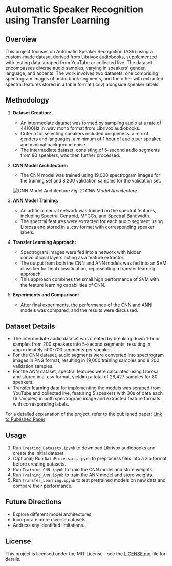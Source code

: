 # Automatic Speaker Recognition using Transfer Learning

## Overview

This project focuses on Automatic Speaker Recognition (ASR) using a custom-made dataset derived from Librivox audiobooks, supplemented with testing data scraped from YouTube or collected live. The dataset encompasses diverse audio samples, varying in speakers' gender, language, and accents. The work involves two datasets: one comprising spectrogram images of audio book segments, and the other with extracted spectral features stored in a table format (.csv) alongside speaker labels.

## Methodology

1. **Dataset Creation:**
   - An intermediate dataset was formed by sampling audio at a rate of 44100Hz in .wav mono format from Librivox audiobooks.
   - Criteria for selecting speakers included uniqueness, a mix of genders and languages, a minimum of 1 hour of audio per speaker, and minimal background noise.
   - The intermediate dataset, consisting of 5-second audio segments from 80 speakers, was then further processed.

2. **CNN Model Architecture:**
   - The CNN model was trained using 19,000 spectrogram images for the training set and 8,200 validation samples for the validation set.

   ![CNN Model Architecture](insert_cnn_architecture_image_link_here)
   *Fig. 2: CNN Model Architecture*

3. **ANN Model Training:**
   - An artificial neural network was trained on the spectral features, including Spectral Centroid, MFCCs, and Spectral Bandwidth.
   - The spectral features were extracted for each audio segment using Librosa and stored in a .csv format with corresponding speaker labels.

4. **Transfer Learning Approach:**
   - Spectrogram images were fed into a network with hidden convolutional layers acting as a feature extractor.
   - The output from both the CNN and ANN models was fed into an SVM classifier for final classification, representing a transfer learning approach.
   - This approach combines the small high performance of SVM with the feature learning capabilities of CNN.

5. **Experiments and Comparison:**
   - After final experiments, the performance of the CNN and ANN models was compared, and the results were discussed.

## Dataset Details

- The intermediate audio dataset was created by breaking down 1-hour samples from 200 speakers into 5-second segments, resulting in approximately 500-700 segments per speaker.
- For the CNN dataset, audio segments were converted into spectrogram images in PNG format, resulting in 19,000 training samples and 8,200 validation samples.
- For the ANN dataset, spectral features were calculated using Librosa and stored in a .csv format, yielding a total of 28,427 samples for 80 speakers.
- Transfer learning data for implementing the models was scraped from YouTube and collected live, featuring 5 speakers with 30s of data each (6 samples) in both spectrogram image and extracted feature formats with corresponding labels.

For a detailed explanation of the project, refer to the published paper: [Link to Published Paper](https://ieeexplore.ieee.org/document/9358539)

## Usage

1. Run `Creating_Datasets.ipynb` to download Librivox audiobooks and create the initial dataset.
2. (Optional) Run `DataProcessing.ipynb` to preprocess files into a zip format before creating datasets.
3. Run `Training_CNN.ipynb` to train the CNN model and store weights.
4. Run `Training_ANN.ipynb` to train the ANN model and store weights.
5. Run `Transfer_Learning.ipynb` to test pretrained models on new data and compare their performance.

## Future Directions

- Explore different model architectures.
- Incorporate more diverse datasets.
- Address any identified limitations.

## License
This project is licensed under the MIT License - see the [LICENSE.md](LICENSE.md) file for details.

